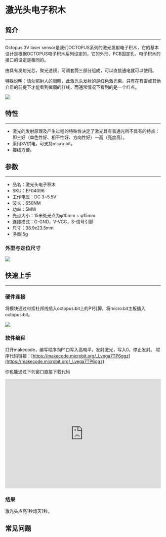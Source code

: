 # 激光头电子积木

## 简介
---

Octopus 3V laser sensor是我们OCTOPUS系列的激光发射电子积木，它的基本设计是根据OCTOPUS电子积木系列设定的，它的外形、PCB固定孔、电子积木的接口的设定是相同的。

由具有发射光芯，聚光透镜，可调套筒三部分组成，可以直接通电就可以使用。

特殊说明：请勿照射人的眼睛，此激光头发射的是红色激光束，只有在有雾或其他介质的前提下才能看到微弱的红线，而通常情况下看到的是一个红点。

![](https://raw.githubusercontent.com/elecfreaks/learn-cn/master/microbitOctopus/output/images/04096_00.jpg)

## 特性 
---
- 激光的发射原理及产生过程的特殊性决定了激光具有普通光所不具有的特点：即三好（单色性好、相干性好、方向性好）一高（亮度高）。
- 采用3V供电，可支持micro:bit。
- 接线方便。

## 参数
---

- 品名：激光头电子积木
- SKU：EF04096
- 工作电压：DC 3~5.5V
- 波长：650NM
- 功率：5MW
- 光点大小：15米处光点为φ10mm ~ φ15mm
- 连接模式：G-GND，V-VCC，S-信号引脚
- 尺寸：38.9x23.5mm
- 净重|5g

### 外型与定位尺寸  

![](https://raw.githubusercontent.com/elecfreaks/learn-cn/master/microbitOctopus/output/images/eNbM5Kz.png)

## 快速上手  
---  
### 硬件连接  

将模块通过带扣杜邦线插入octopus:bit上的P1引脚，将micro:bit主板插入octopus:bit。

![](https://raw.githubusercontent.com/elecfreaks/learn-cn/master/microbitOctopus/output/images/04095_2.png)

### 软件编程  

打开makecode，编写程序向P1口写入高电平，发射激光，写入0，停止发射。
程序代码链接：[https://makecode.microbit.org/_Lvega7TP6ggz](https://makecode.microbit.org/_Lvega7TP6ggz)

你也能通过下列窗口直接下载代码
<div style="position:relative;height:0;padding-bottom:70%;overflow:hidden;">
 <iframe style="position:absolute;top:0;left:0;width:100%;height:100%;" 
         src="https://makecode.microbit.org/#pub:_J82V5PgzghKR" frameborder="0" sandbox="allow-popups allow-forms allow-scripts allow-same-origin">
 </iframe>
</div>  

### 结果  

激光头点亮1秒熄灭1秒。

## 常见问题
